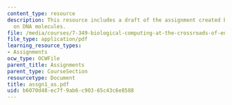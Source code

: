 ```yaml
---
content_type: resource
description: This resource includes a draft of the assignment created by the student
  on DNA molecules.
file: /media/courses/7-349-biological-computing-at-the-crossroads-of-engineering-and-science-spring-2005/b6070d48ec7f9ab6c90365c43c6e8588_assgn1_as.pdf
file_type: application/pdf
learning_resource_types:
- Assignments
ocw_type: OCWFile
parent_title: Assignments
parent_type: CourseSection
resourcetype: Document
title: assgn1_as.pdf
uid: b6070d48-ec7f-9ab6-c903-65c43c6e8588
---
```

